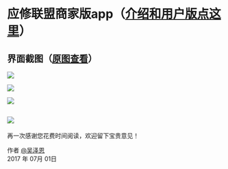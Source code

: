 # 应修联盟商家版app（[介绍和用户版点这里][2]）


## 界面截图（[原图查看][3]）


![](https://github.com/DIBIAOZUIQIANGTEAM/Lor_Seller/blob/master/imgs/01.png)

![](https://github.com/DIBIAOZUIQIANGTEAM/Lor_Seller/blob/master/imgs/02.png)

![](https://github.com/DIBIAOZUIQIANGTEAM/Lor_Seller/blob/master/imgs/03.png)

![](https://github.com/DIBIAOZUIQIANGTEAM/Lor_Seller/blob/master/imgs/04.png)
------

再一次感谢您花费时间阅读，欢迎留下宝贵意见！

作者 [@吴泽恩][1]     
2017 年 07月 01日    

[1]: https://github.com/DIBIAOZUIQIANGTEAM

[2]: https://github.com/DIBIAOZUIQIANGTEAM/Lor_Buyer

[3]: https://github.com/DIBIAOZUIQIANGTEAM/Lor_Seller/tree/master/imgs

